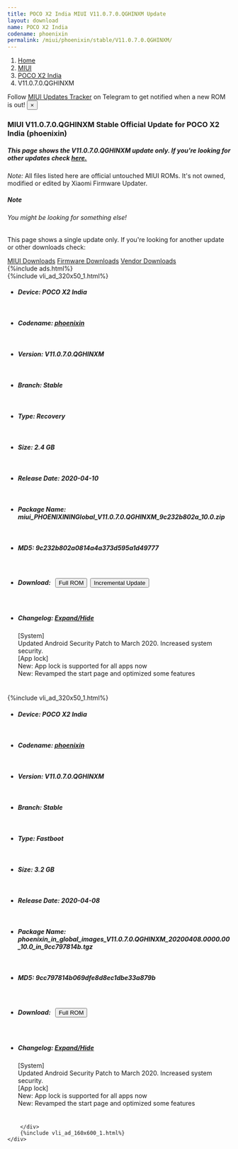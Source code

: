 ```yaml
---
title: POCO X2 India MIUI V11.0.7.0.QGHINXM Update
layout: download
name: POCO X2 India
codename: phoenixin
permalink: /miui/phoenixin/stable/V11.0.7.0.QGHINXM/
---
```

<nav aria-label="breadcrumb">
    <ol class="breadcrumb">
        <li class="breadcrumb-item"><a href="/">Home</a></li>
        <li class="breadcrumb-item"><a href="/miui/">MIUI</a></li>
        <li class="breadcrumb-item"><a href="/miui/phoenixin/">POCO X2 India</a></li>
        <li class="breadcrumb-item active" aria-current="page">V11.0.7.0.QGHINXM</li>
    </ol>
</nav>
<div class="alert alert-primary alert-dismissible fade show" role="alert">
    Follow <a href="https://t.me/MIUIUpdatesTracker" class="alert-link">MIUI Updates Tracker</a> on Telegram to get
    notified when a new ROM is out!
    <button type="button" class="close" data-dismiss="alert" aria-label="Close">
        <span aria-hidden="true">&times;</span>
    </button>
</div>
<div class="col-12 mx-auto">
    <h3 class="title bg-light p-2 rounded">MIUI V11.0.7.0.QGHINXM Stable Official Update for POCO X2 India (phoenixin)</h3>
    <h5>This page shows the V11.0.7.0.QGHINXM update only. If you're looking for other updates check
        <a href="/miui/phoenixin/">here.</a></h5>
    <p><i>Note: </i>All files listed here are official untouched MIUI ROMs.
        It's not owned, modified or edited by Xiaomi Firmware Updater.</p>
    <div class="card">
        <div class="card-body">
            <h5 class="card-title">Note</h5>
            <h6 class="card-subtitle mb-2 text-muted">You might be looking for something else!</h6>
            <p class="card-text">This page shows a single update only.
                If you're looking for another update or other downloads check:</p>
            <a href="/miui/" class="card-link">MIUI Downloads</a>
            <a href="/firmware/" class="card-link">Firmware Downloads</a>
            <a href="/vendor/" class="card-link">Vendor Downloads</a>
        </div>
    </div>
    {%include ads.html%}
    <div class="row justify-content-center">
        <div class="col-10" id="downloads">
                    <div class="card card-body">
            {%include vli_ad_320x50_1.html%}
            <ul class="list-unstyled">
                <li style="padding-bottom: 10px;">
                    <h5><b>Device: </b>POCO X2 India</h5>
                </li>
                <li style="padding-bottom: 10px;">
                    <h5><b>Codename: </b> <a href="/miui/phoenixin/" target="_blank">phoenixin</a> </h5>
                </li>
                <li style="padding-bottom: 10px;">
                    <h5><b>Version: </b>V11.0.7.0.QGHINXM</h5>
                </li>
                <li style="padding-bottom: 10px;">
                    <h5><b>Branch: </b>Stable</h5>
                </li>
                <li style="padding-bottom: 10px;">
                    <h5><b>Type: </b>Recovery</h5>
                </li>
                <li style="padding-bottom: 10px;">
                    <h5><b>Size: </b>2.4 GB</h5>
                </li>
                <li style="padding-bottom: 10px;">
                    <h5><b>Release Date: </b>2020-04-10</h5>
                </li>
                <li style="padding-bottom: 10px;">
                    <h5><b>Package Name: </b><span id="filename" class="text-dark">miui_PHOENIXININGlobal_V11.0.7.0.QGHINXM_9c232b802a_10.0.zip</span></h5>
                </li>
                <li style="padding-bottom: 10px;">
                    <h5><b>MD5: </b><span id="md5" class="text-muted">9c232b802a0814a4a373d595a1d49777</span></h5>
                </li>
                <li style="padding-bottom: 10px;">
                    <h5><b>Download: </b><button type="button" id="download" class="btn btn-primary" style="margin: 7px;"
                            onclick="window.open('https://bigota.d.miui.com/V11.0.7.0.QGHINXM/miui_PHOENIXININGlobal_V11.0.7.0.QGHINXM_9c232b802a_10.0.zip', '_blank');"><i class="fa fa-download"></i> Full ROM</button><button type="button" id="incremental_download" class="btn btn-warning" onclick="window.open('https://bigota.d.miui.com/V11.0.7.0.QGHINXM/miui-blockota-phoenixin_in_global-V11.0.4.0.QGHINXM-V11.0.7.0.QGHINXM-8980246b28-10.0.zip', '_blank');"><i class="fa fa-download"></i> Incremental Update</button></h5>
                </li>
                <li style="padding-bottom: 10px;">
                    <h5><b>Changelog: </b><a href="#phoenixin_1_changelog" data-toggle="collapse" role="button"
                            aria-expanded="false" aria-controls="phoenixin_1_changelog"> <i class="fa fa-arrow-down"
                                aria-hidden="true"></i> Expand/Hide</a></h5>
                    <div class="collapse" id="phoenixin_1_changelog">
                        <p id="changelog_text">[System]<br>Updated Android Security Patch to March 2020. Increased system security.<br>[App lock]<br>New: App lock is supported for all apps now<br>New: Revamped the start page and optimized some features</p>
                    </div>
                </li>
            </ul>
        </div>
        <div class="card card-body">
            {%include vli_ad_320x50_1.html%}
            <ul class="list-unstyled">
                <li style="padding-bottom: 10px;">
                    <h5><b>Device: </b>POCO X2 India</h5>
                </li>
                <li style="padding-bottom: 10px;">
                    <h5><b>Codename: </b> <a href="/miui/phoenixin/" target="_blank">phoenixin</a> </h5>
                </li>
                <li style="padding-bottom: 10px;">
                    <h5><b>Version: </b>V11.0.7.0.QGHINXM</h5>
                </li>
                <li style="padding-bottom: 10px;">
                    <h5><b>Branch: </b>Stable</h5>
                </li>
                <li style="padding-bottom: 10px;">
                    <h5><b>Type: </b>Fastboot</h5>
                </li>
                <li style="padding-bottom: 10px;">
                    <h5><b>Size: </b>3.2 GB</h5>
                </li>
                <li style="padding-bottom: 10px;">
                    <h5><b>Release Date: </b>2020-04-08</h5>
                </li>
                <li style="padding-bottom: 10px;">
                    <h5><b>Package Name: </b><span id="filename" class="text-dark">phoenixin_in_global_images_V11.0.7.0.QGHINXM_20200408.0000.00_10.0_in_9cc797814b.tgz</span></h5>
                </li>
                <li style="padding-bottom: 10px;">
                    <h5><b>MD5: </b><span id="md5" class="text-muted">9cc797814b069dfe8d8ec1dbe33a879b</span></h5>
                </li>
                <li style="padding-bottom: 10px;">
                    <h5><b>Download: </b><button type="button" id="download" class="btn btn-primary" style="margin: 7px;"
                            onclick="window.open('https://bigota.d.miui.com/V11.0.7.0.QGHINXM/phoenixin_in_global_images_V11.0.7.0.QGHINXM_20200408.0000.00_10.0_in_9cc797814b.tgz', '_blank');"><i class="fa fa-download"></i> Full ROM</button></h5>
                </li>
                <li style="padding-bottom: 10px;">
                    <h5><b>Changelog: </b><a href="#phoenixin_2_changelog" data-toggle="collapse" role="button"
                            aria-expanded="false" aria-controls="phoenixin_2_changelog"> <i class="fa fa-arrow-down"
                                aria-hidden="true"></i> Expand/Hide</a></h5>
                    <div class="collapse" id="phoenixin_2_changelog">
                        <p id="changelog_text">[System]<br>Updated Android Security Patch to March 2020. Increased system security.<br>[App lock]<br>New: App lock is supported for all apps now<br>New: Revamped the start page and optimized some features</p>
                    </div>
                </li>
            </ul>
        </div>

        </div>
        {%include vli_ad_160x600_1.html%}
    </div>
</div>
